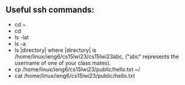 Useful ssh commands:
-------------------
- cd ~
- cd
- ls -lat
- ls -a
- ls |directory| where |directory| is /home/linux/ieng6/cs15lwi23/cs15lwi23abc, ("abc" represents the username of one of your class mates). 
- cp /home/linux/ieng6/cs15lwi23/public/hello.txt ~/
- cat /home/linux/ieng6/cs15lwi23/public/hello.txt
